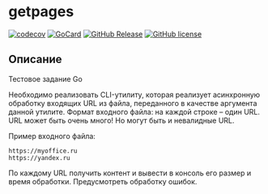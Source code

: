 # getpages

[![codecov][cc1]][cc2]
 [![GoCard][gc1]][gc2]
 [![GitHub Release][gr1]][gr2]
 [![GitHub license][gl1]][gl2]

[cc1]: https://codecov.io/gh/LeKovr/getpages/branch/main/graph/badge.svg
[cc2]: https://codecov.io/gh/LeKovr/getpages
[gc1]: https://goreportcard.com/badge/github.com/LeKovr/getpages
[gc2]: https://goreportcard.com/report/github.com/LeKovr/getpages
[gr1]: https://img.shields.io/github/release/LeKovr/getpages.svg
[gr2]: https://github.com/LeKovr/getpages/releases
[gl1]: https://img.shields.io/github/license/LeKovr/getpages.svg
[gl2]: https://github.com/LeKovr/getpages/blob/master/LICENSE

## Описание

Тестовое задание Go

Необходимо реализовать CLI-утилиту, которая реализует асинхронную обработку входящих URL из файла, переданного в качестве аргумента данной утилите.
Формат входного файла: на каждой строке – один URL. URL может быть очень много! Но могут быть и невалидные URL.

Пример входного файла:
```
https://myoffice.ru
https://yandex.ru
```

По каждому URL получить контент и вывести в консоль его размер и время обработки. Предусмотреть обработку ошибок.

